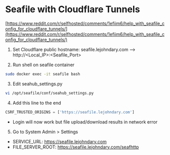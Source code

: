 # Seafile with Cloudflare Tunnels

[https://www.reddit.com/r/selfhosted/comments/1efiim6/help_with_seafile_config_for_cloudflare_tunnels/](https://www.reddit.com/r/selfhosted/comments/1efiim6/help_with_seafile_config_for_cloudflare_tunnels/)

1. Set Cloudflare public hostname: seafile.lejohndary.com --> http://<Local_IP>:<Seafile_Port>

2. Run shell on seafile container
```bash
sudo docker exec -it seafile bash
```

3. Edit seahub_settings.py
```bash
vi /opt/seafile/conf/seahub_settings.py
```

4. Add this line to the end
```py
CSRF_TRUSTED_ORIGINS = ['https://seafile.lejohndary.com']
```

- Login will now work but file upload/download results in network error

5. Go to System Admin > Settings
- SERVICE_URL: https://seafile.lejohndary.com
- FILE_SERVER_ROOT: https://seafile.lejohndary.com/seafhttp
